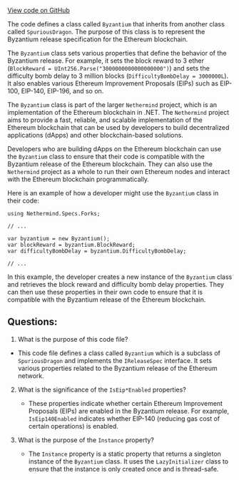 [View code on GitHub](https://github.com/nethermindeth/nethermind/Nethermind.Specs/Forks/06_Byzantium.cs)

The code defines a class called `Byzantium` that inherits from another class called `SpuriousDragon`. The purpose of this class is to represent the Byzantium release specification for the Ethereum blockchain. 

The `Byzantium` class sets various properties that define the behavior of the Byzantium release. For example, it sets the block reward to 3 ether (`BlockReward = UInt256.Parse("3000000000000000000")`) and sets the difficulty bomb delay to 3 million blocks (`DifficultyBombDelay = 3000000L`). It also enables various Ethereum Improvement Proposals (EIPs) such as EIP-100, EIP-140, EIP-196, and so on. 

The `Byzantium` class is part of the larger `Nethermind` project, which is an implementation of the Ethereum blockchain in .NET. The `Nethermind` project aims to provide a fast, reliable, and scalable implementation of the Ethereum blockchain that can be used by developers to build decentralized applications (dApps) and other blockchain-based solutions. 

Developers who are building dApps on the Ethereum blockchain can use the `Byzantium` class to ensure that their code is compatible with the Byzantium release of the Ethereum blockchain. They can also use the `Nethermind` project as a whole to run their own Ethereum nodes and interact with the Ethereum blockchain programmatically. 

Here is an example of how a developer might use the `Byzantium` class in their code:

```
using Nethermind.Specs.Forks;

// ...

var byzantium = new Byzantium();
var blockReward = byzantium.BlockReward;
var difficultyBombDelay = byzantium.DifficultyBombDelay;

// ...
```

In this example, the developer creates a new instance of the `Byzantium` class and retrieves the block reward and difficulty bomb delay properties. They can then use these properties in their own code to ensure that it is compatible with the Byzantium release of the Ethereum blockchain.
## Questions: 
 1. What is the purpose of this code file?
   - This code file defines a class called `Byzantium` which is a subclass of `SpuriousDragon` and implements the `IReleaseSpec` interface. It sets various properties related to the Byzantium release of the Ethereum network.

2. What is the significance of the `IsEip*Enabled` properties?
   - These properties indicate whether certain Ethereum Improvement Proposals (EIPs) are enabled in the Byzantium release. For example, `IsEip140Enabled` indicates whether EIP-140 (reducing gas cost of certain operations) is enabled.

3. What is the purpose of the `Instance` property?
   - The `Instance` property is a static property that returns a singleton instance of the `Byzantium` class. It uses the `LazyInitializer` class to ensure that the instance is only created once and is thread-safe.